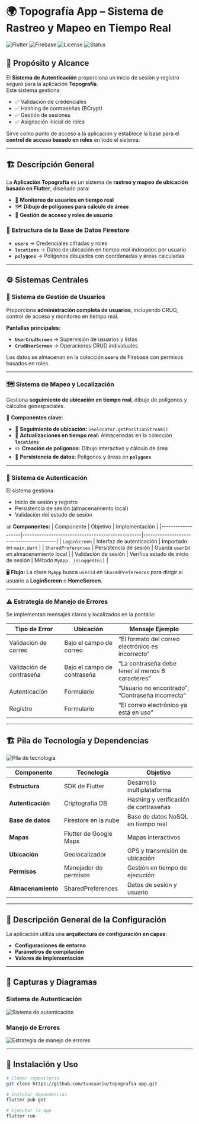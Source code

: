 # 🌍 Topografía App – Sistema de Rastreo y Mapeo en Tiempo Real

![Flutter](https://img.shields.io/badge/Flutter-Framework-blue?logo=flutter&logoColor=white)
![Firebase](https://img.shields.io/badge/Firebase-Backend-orange?logo=firebase&logoColor=white)
![License](https://img.shields.io/badge/License-MIT-green)
![Status](https://img.shields.io/badge/Status-En%20Desarrollo-yellow)

## 📌 Propósito y Alcance
El **Sistema de Autenticación** proporciona un inicio de sesión y registro seguro para la aplicación **Topografía**.  
Este sistema gestiona:
- ✅ Validación de credenciales  
- ✅ Hashing de contraseñas (BCrypt)  
- ✅ Gestión de sesiones  
- ✅ Asignación inicial de roles  

Sirve como punto de acceso a la aplicación y establece la base para el **control de acceso basado en roles** en todo el sistema.

---

## 🏗️ Descripción General
La **Aplicación Topografía** es un sistema de **rastreo y mapeo de ubicación basado en Flutter**, diseñado para:
- 📍 **Monitoreo de usuarios en tiempo real**
- 🗺️ **Dibujo de polígonos para cálculo de áreas**
- 🔐 **Gestión de acceso y roles de usuario**

### 📂 **Estructura de la Base de Datos Firestore**
- **`users`** → Credenciales cifradas y roles  
- **`locations`** → Datos de ubicación en tiempo real indexados por usuario  
- **`polygons`** → Polígonos dibujados con coordenadas y áreas calculadas  

---

## ⚙️ Sistemas Centrales

### 👥 Sistema de Gestión de Usuarios
Proporciona **administración completa de usuarios**, incluyendo CRUD, control de acceso y monitoreo en tiempo real.  

**Pantallas principales:**
- **`UserCrudScreen`** → Supervisión de usuarios y listas  
- **`CrudUserScreen`** → Operaciones CRUD individuales  

Los datos se almacenan en la colección **`users`** de Firebase con permisos basados en roles.

---

### 🗺️ Sistema de Mapeo y Localización
Gestiona **seguimiento de ubicación en tiempo real**, dibujo de polígonos y cálculos geoespaciales.  

📌 **Componentes clave:**
- 📡 **Seguimiento de ubicación:** `Geolocator.getPositionStream()`  
- 🔄 **Actualizaciones en tiempo real:** Almacenadas en la colección **`locations`**  
- ✏️ **Creación de polígonos:** Dibujo interactivo y cálculo de área  
- 💾 **Persistencia de datos:** Polígonos y áreas en **`polygons`**

---

### 🔐 Sistema de Autenticación
El sistema gestiona:
- Inicio de sesión y registro
- Persistencia de sesión (almacenamiento local)
- Validación del estado de sesión

📊 **Componentes:**
| Componente        | Objetivo                                         | Implementación                          |
|-------------------|--------------------------------------------------|-----------------------------------------|
| `LoginScreen`     | Interfaz de autenticación                        | Importado en `main.dart`                |
| `SharedPreferences` | Persistencia de sesión                         | Guarda `userId` en almacenamiento local |
| Validación de sesión | Verifica estado de inicio de sesión           | Método `MyApp._isLoggedIn()`            |

🖥️ **Flujo:** La clase `MyApp` busca `userId` en `SharedPreferences` para dirigir al usuario a **LoginScreen** o **HomeScreen**.

---

### ⚠️ Estrategia de Manejo de Errores
Se implementan mensajes claros y localizados en la pantalla:

| Tipo de Error | Ubicación | Mensaje Ejemplo |
|---------------|-----------|-----------------|
| Validación de correo | Bajo el campo de correo | “El formato del correo electrónico es incorrecto” |
| Validación de contraseña | Bajo el campo de contraseña | “La contraseña debe tener al menos 6 caracteres” |
| Autenticación | Formulario | “Usuario no encontrado”, “Contraseña incorrecta” |
| Registro | Formulario | “El correo electrónico ya está en uso” |

---

## 🏗️ Pila de Tecnología y Dependencias

![Pila de tecnología](./3ee2b3bd-7293-49c9-bf1a-6fdf5239fc58.png)

| Componente       | Tecnología                 | Objetivo |
|------------------|---------------------------|---------|
| **Estructura**   | SDK de Flutter           | Desarrollo multiplataforma |
| **Autenticación**| Criptografía DB          | Hashing y verificación de contraseñas |
| **Base de datos**| Firestore en la nube     | Base de datos NoSQL en tiempo real |
| **Mapas**        | Flutter de Google Maps   | Mapas interactivos |
| **Ubicación**    | Geolocalizador           | GPS y transmisión de ubicación |
| **Permisos**     | Manejador de permisos    | Gestión en tiempo de ejecución |
| **Almacenamiento** | SharedPreferences      | Datos de sesión y usuario |

---

## 🔧 Descripción General de la Configuración
La aplicación utiliza una **arquitectura de configuración en capas**:
- **Configuraciones de entorno**
- **Parámetros de compilación**
- **Valores de implementación**

---

## 📸 Capturas y Diagramas

### Sistema de Autenticación
![Sistema de autenticación](./05c2af76-b462-4406-8e2a-f57570ab983b.png)

### Manejo de Errores
![Estrategia de manejo de errores](./769864a0-9034-4c06-8e46-ad6efd92366d.png)

---

## 🚀 Instalación y Uso
```bash
# Clonar repositorio
git clone https://github.com/tuusuario/topografia-app.git

# Instalar dependencias
flutter pub get

# Ejecutar la app
flutter run

